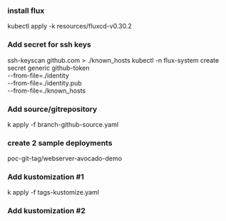 ### install flux
kubectl apply -k resources/fluxcd-v0.30.2

### Add secret for ssh keys
ssh-keyscan github.com > ./known_hosts
kubectl -n flux-system create secret generic github-token \
    --from-file=./identity \
    --from-file=./identity.pub \
    --from-file=./known_hosts

### Add source/gitrepository
k apply -f branch-github-source.yaml

### create 2 sample deployments
poc-git-tag/webserver-avocado-demo

### Add kustomization #1
k apply -f tags-kustomize.yaml

### Add kustomization #2
